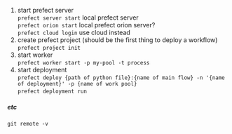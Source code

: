 1. start prefect server   
    ```prefect server start``` local prefect server   
    ```prefect orion start``` local prefect orion server?   
    ```prefect cloud login``` use cloud instead
2. create prefect project (should be the first thing to deploy a workflow)   
    ```prefect project init```
3. start worker   
    ```prefect worker start -p my-pool -t process```
4. start deployment   
    ```prefect deploy {path of python file}:{name of main flow} -n '{name of deployment}' -p {name of work pool}```   
    ```prefect deployment run ```

##### etc
```git remote -v``` 